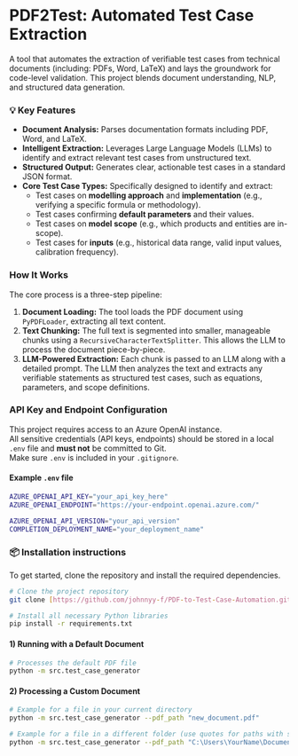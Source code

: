 # PDF2Test: Automated Test Case Extraction

A tool that automates the extraction of verifiable test cases from technical documents (including: PDFs, Word, LaTeX) and lays the groundwork for code-level validation. This project blends document understanding, NLP, and structured data generation.

### **💡 Key Features**

* **Document Analysis:** Parses documentation formats including PDF, Word, and LaTeX.
* **Intelligent Extraction:** Leverages Large Language Models (LLMs) to identify and extract relevant test cases from unstructured text.
* **Structured Output:** Generates clear, actionable test cases in a standard JSON format.
* **Core Test Case Types:** Specifically designed to identify and extract:
    * Test cases on **modelling approach** and **implementation** (e.g., verifying a specific formula or methodology).
    * Test cases confirming **default parameters** and their values.
    * Test cases on **model scope** (e.g., which products and entities are in-scope).
    * Test cases for **inputs** (e.g., historical data range, valid input values, calibration frequency).

### **How It Works**

The core process is a three-step pipeline:

1.  **Document Loading:** The tool loads the PDF document using `PyPDFLoader`, extracting all text content.
2.  **Text Chunking:** The full text is segmented into smaller, manageable chunks using a `RecursiveCharacterTextSplitter`. This allows the LLM to process the document piece-by-piece.
3.  **LLM-Powered Extraction:** Each chunk is passed to an LLM along with a detailed prompt. The LLM then analyzes the text and extracts any verifiable statements as structured test cases, such as equations, parameters, and scope definitions.

### API Key and Endpoint Configuration

This project requires access to an Azure OpenAI instance.  
All sensitive credentials (API keys, endpoints) should be stored in a local `.env` file and **must not** be committed to Git.  
Make sure `.env` is included in your `.gitignore`.

#### Example `.env` file

```bash
AZURE_OPENAI_API_KEY="your_api_key_here"
AZURE_OPENAI_ENDPOINT="https://your-endpoint.openai.azure.com/"

AZURE_OPENAI_API_VERSION="your_api_version"
COMPLETION_DEPLOYMENT_NAME="your_deployment_name"
```

### **📦 Installation instructions**

To get started, clone the repository and install the required dependencies.

```bash
# Clone the project repository
git clone [https://github.com/johnnyy-f/PDF-to-Test-Case-Automation.git]

# Install all necessary Python libraries
pip install -r requirements.txt
```

#### 1) Running with a Default Document
```bash
# Processes the default PDF file
python -m src.test_case_generator
```
#### 2) Processing a Custom Document
```bash
# Example for a file in your current directory
python -m src.test_case_generator --pdf_path "new_document.pdf"

# Example for a file in a different folder (use quotes for paths with spaces)
python -m src.test_case_generator --pdf_path "C:\Users\YourName\Documents\Another_Doc.pdf"
```
